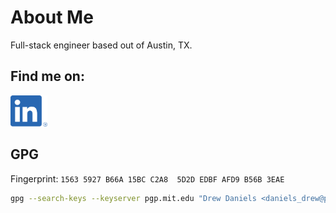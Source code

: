 # About Me
Full-stack engineer based out of Austin, TX.

## Find me on:
<a href="https://www.linkedin.com/in/drew-daniels/" target="_blank">
  <img src="./linked-in-logo.png" alt="LinkedIn Icon" height=50em>
</a>

## GPG
Fingerprint: `1563 5927 B66A 15BC C2A8  5D2D EDBF AFD9 B56B 3EAE`

```bash
gpg --search-keys --keyserver pgp.mit.edu "Drew Daniels <daniels_drew@protonmail.com>"
```
